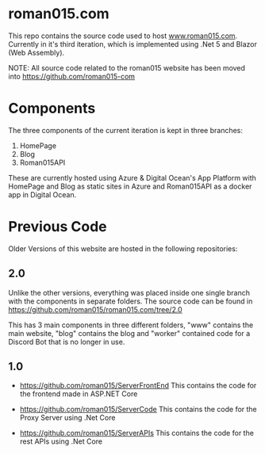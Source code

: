 # roman015.com

This repo contains the source code used to host www.roman015.com. Currently in it's third iteration, which is implemented using .Net 5 and Blazor (Web Assembly).

NOTE: All source code related to the roman015 website has been moved into https://github.com/roman015-com 

# Components

The three components of the current iteration is kept in three branches:

1. HomePage
2. Blog
3. Roman015API

These are currently hosted using Azure & Digital Ocean's App Platform with HomePage and Blog as static sites in Azure and Roman015API as a docker app in Digital Ocean. 

# Previous Code

Older Versions of this website are hosted in the following repositories:

## 2.0
Unlike the other versions, everything was placed inside one single branch with the components in separate folders. The source code can be found in https://github.com/roman015/roman015.com/tree/2.0

This has 3 main components in three different folders, "www" contains the main website, "blog" contains the blog and "worker" contained code for a Discord Bot that is no longer in use.

## 1.0
* https://github.com/roman015/ServerFrontEnd
This contains the code for the frontend made in ASP.NET Core 
 
* https://github.com/roman015/ServerCode
This contains the code for the Proxy Server using .Net Core
 
* https://github.com/roman015/ServerAPIs
This contains the code for the rest APIs using .Net Core
